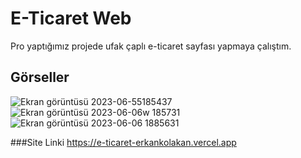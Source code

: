 # E-Ticaret Web

Pro yaptığımız projede ufak çaplı e-ticaret sayfası yapmaya çalıştım.

## Görseller


![Ekran görüntüsü 2023-06-55185437](https://github.com/erkankolakan/e-ticaret/assets/126770706/ef7516f2-adc8-46bc-9218-ab4365fd6ce6)
![Ekran görüntüsü 2023-06-06w 185731](https://github.com/erkankolakan/e-ticaret/assets/126770706/134e94ad-9f59-4011-a912-aae03a04a53b)
![Ekran görüntüsü 2023-06-06 1885631](https://github.com/erkankolakan/e-ticaret/assets/126770706/e487f8d0-6639-4af6-aa8f-5836de3a2c93)

###Site Linki
https://e-ticaret-erkankolakan.vercel.app
